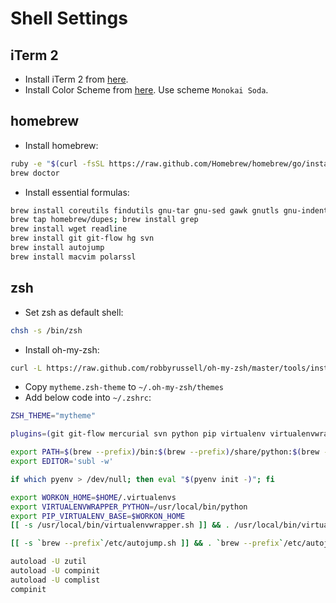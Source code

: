 Shell Settings
==============

## iTerm 2

* Install iTerm 2 from [here](http://www.iterm2.com/).
* Install Color Scheme from [here](https://github.com/mbadolato/iTerm2-Color-Schemes). Use scheme `Monokai Soda`.

## homebrew

* Install homebrew:

```bash
ruby -e "$(curl -fsSL https://raw.github.com/Homebrew/homebrew/go/install)"
brew doctor
```

* Install essential formulas:

```bash
brew install coreutils findutils gnu-tar gnu-sed gawk gnutls gnu-indent gnu-getopt
brew tap homebrew/dupes; brew install grep
brew install wget readline
brew install git git-flow hg svn
brew install autojump
brew install macvim polarssl
```

## zsh

* Set zsh as default shell:

```bash
chsh -s /bin/zsh
```

* Install oh-my-zsh:

```bash
curl -L https://raw.github.com/robbyrussell/oh-my-zsh/master/tools/install.sh | sh
```

* Copy `mytheme.zsh-theme` to `~/.oh-my-zsh/themes`
* Add below code into `~/.zshrc`:

```bash
ZSH_THEME="mytheme"

plugins=(git git-flow mercurial svn python pip virtualenv virtualenvwrapper sublime vim autojump colored-man)

export PATH=$(brew --prefix)/bin:$(brew --prefix)/share/python:$(brew --prefix)/share/python3:${PATH}
export EDITOR='subl -w'

if which pyenv > /dev/null; then eval "$(pyenv init -)"; fi

export WORKON_HOME=$HOME/.virtualenvs
export VIRTUALENVWRAPPER_PYTHON=/usr/local/bin/python
export PIP_VIRTUALENV_BASE=$WORKON_HOME
[[ -s /usr/local/bin/virtualenvwrapper.sh ]] && . /usr/local/bin/virtualenvwrapper.sh

[[ -s `brew --prefix`/etc/autojump.sh ]] && . `brew --prefix`/etc/autojump.sh

autoload -U zutil
autoload -U compinit
autoload -U complist
compinit
```
